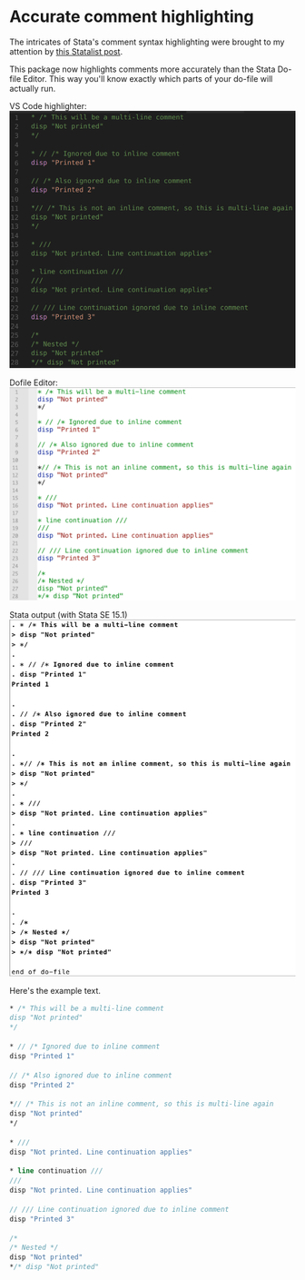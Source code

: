 # Accurate comment highlighting

The intricates of Stata's comment syntax highlighting were brought to my attention by [this Statalist post](https://www.statalist.org/forums/forum/general-stata-discussion/general/1448244-understanding-stata-s-comment-hierarchy).

This package now highlights comments more accurately than the Stata Do-file Editor. This way you'll know exactly which parts of your do-file will actually run.

VS Code highlighter:
![](../img/comments-example-vscode.png)

Dofile Editor:
![](../img/comments-example-doeditor.png)

Stata output (with Stata SE 15.1)
![](../img/comments-example-output.png)

Here's the example text.

```stata
* /* This will be a multi-line comment
disp "Not printed"
*/

* // /* Ignored due to inline comment
disp "Printed 1"

// /* Also ignored due to inline comment
disp "Printed 2"

*// /* This is not an inline comment, so this is multi-line again
disp "Not printed"
*/

* ///
disp "Not printed. Line continuation applies"

* line continuation ///
///
disp "Not printed. Line continuation applies"

// /// Line continuation ignored due to inline comment
disp "Printed 3"

/*
/* Nested */
disp "Not printed"
*/* disp "Not printed"
```